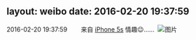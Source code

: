 layout: weibo
date: 2016-02-20 19:37:59
---
2016-02-20 19:37:59  &nbsp;&nbsp;&nbsp;&nbsp;&nbsp;&nbsp; 来自 <a href="sinaweibo://customweibosource" rel="nofollow">iPhone 5s</a>
情趣😉…… ​​​
![图片](https://ww1.sinaimg.cn/large/6d2a6003jw1f1618o9ckmj20qo0zkn2r.jpg)
